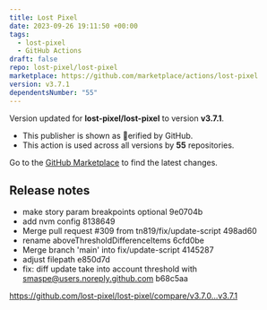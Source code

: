 ```yaml
---
title: Lost Pixel
date: 2023-09-26 19:11:50 +00:00
tags:
  - lost-pixel
  - GitHub Actions
draft: false
repo: lost-pixel/lost-pixel
marketplace: https://github.com/marketplace/actions/lost-pixel
version: v3.7.1
dependentsNumber: "55"
---
```



Version updated for **lost-pixel/lost-pixel** to version **v3.7.1**.
- This publisher is shown as erified by GitHub.
- This action is used across all versions by **55** repositories.

Go to the [GitHub Marketplace](https://github.com/marketplace/actions/lost-pixel) to find the latest changes.

## Release notes

- make story param breakpoints optional  9e0704b
- add nvm config  8138649
- Merge pull request #309 from tn819/fix/update-script  498ad60
- rename aboveThresholdDifferenceItems  6cfd0be
- Merge branch &#39;main&#39; into fix/update-script  4145287
- adjust filepath  e850d7d
- fix: diff update take into account threshold with smaspe@users.noreply.github.com  b68c5aa

https://github.com/lost-pixel/lost-pixel/compare/v3.7.0...v3.7.1
